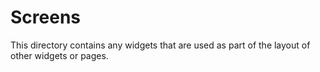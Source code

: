 # Screens

This directory contains any widgets that are used as part of the layout of other widgets or pages.

